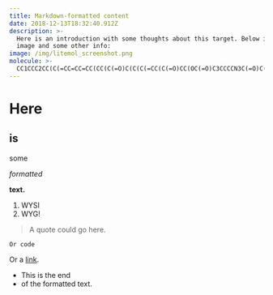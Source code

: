 ```yaml
---
title: Markdown-formatted content
date: 2018-12-13T18:32:40.912Z
description: >-
  Here is an introduction with some thoughts about this target. Below is an
  image and some other info:
image: /img/litemol_screenshot.png
molecule: >-
  CC1CCC2CC(C(=CC=CC=CC(CC(C(=O)C(C(C(=CC(C(=O)CC(OC(=O)C3CCCCN3C(=O)C(=O)C1(O2)O)C(C)CC4CCC(C(C4)OC)O)C)C)O)OC)C)C)C)OC
---
```

# Here

## is

some

_formatted_

**text.**

1. WYSI
2. WYG!

> A quote could go here. 

```
Or code
```

Or a [link](https://explorablelabs.com).

* This is the end 
* of the formatted text.
